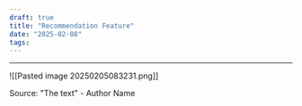 ```yaml
---
draft: true
title: "Recommendation Feature"
date: "2025-02-08"
tags: 
---
```


----------
![[Pasted image 20250205083231.png]]

Source: "The text" - Author Name

